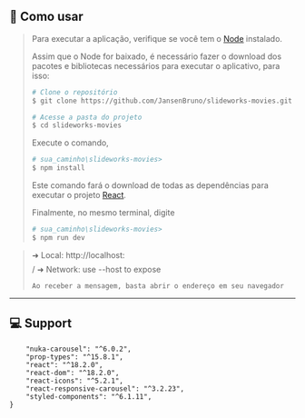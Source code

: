 ## 👷 Como usar

>Para executar a aplicação, verifique se você tem o [Node](https://nodejs.org/en/download/) instalado.
>
>Assim que o Node for baixado, é necessário fazer o download dos pacotes e bibliotecas necessários para executar o aplicativo, para isso:
>
>```bash
># Clone o repositório
>$ git clone https://github.com/JansenBruno/slideworks-movies.git
>
># Acesse a pasta do projeto
>$ cd slideworks-movies
>```
>Execute o comando,
>
>```bash
># sua_caminho\slideworks-movies>
>$ npm install
>```
>Este comando fará o download de todas as dependências para executar o projeto [React](https://react.dev/).
>
>Finalmente, no mesmo terminal, digite
>```bash
># sua_caminho\slideworks-movies>
>$ npm run dev
>```

>  ➜  Local:   http://localhost:$$$$/
>  ➜  Network: use --host to expose
>
>```
>Ao receber a mensagem, basta abrir o endereço em seu navegador
---

## 💻 Support

``` "dependencies": {
    "nuka-carousel": "^6.0.2",
    "prop-types": "^15.8.1",
    "react": "^18.2.0",
    "react-dom": "^18.2.0",
    "react-icons": "^5.2.1",
    "react-responsive-carousel": "^3.2.23",
    "styled-components": "^6.1.11",
}

